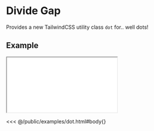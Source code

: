 # Divide Gap
Provides a new TailwindCSS utility class `dot` for.. well dots!

<ViewSourceGh href="https://github.com/winduum/winduum/blob/main/src/utilities/dot.css" />

## Example

<iframe onload="this.style.visibility = 'visible';" src="/examples/dot.html"></iframe>

<<< @/public/examples/dot.html#body{}
